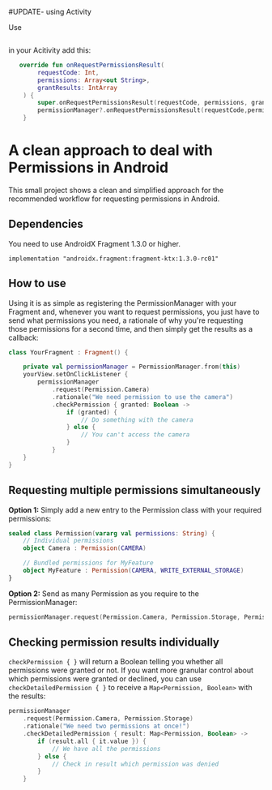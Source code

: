 #UPDATE- using Activity


Use
```PermissionManagerActivity.kt
```

in your Acitivity add this:

```kotlin
   override fun onRequestPermissionsResult(
        requestCode: Int,
        permissions: Array<out String>,
        grantResults: IntArray
    ) {
        super.onRequestPermissionsResult(requestCode, permissions, grantResults)
        permissionManager?.onRequestPermissionsResult(requestCode,permissions,grantResults)
    }
```


# A clean approach to deal with Permissions in Android

This small project shows a clean and simplified approach for the recommended workflow for requesting permissions in Android.

## Dependencies

You need to use AndroidX Fragment 1.3.0 or higher.

```
implementation "androidx.fragment:fragment-ktx:1.3.0-rc01"
```

## How to use

Using it is as simple as registering the PermissionManager with your Fragment and, whenever you want to request permissions, you just have to send what permissions you need, a rationale of why you're requesting those permissions for a second time, and then simply get the results as a callback:

```kotlin
class YourFragment : Fragment() {

    private val permissionManager = PermissionManager.from(this)
    yourView.setOnClickListener {
        permissionManager
            .request(Permission.Camera)
            .rationale("We need permission to use the camera")
            .checkPermission { granted: Boolean ->
                if (granted) {
                    // Do something with the camera
                } else {
                    // You can't access the camera
                }
            }
    }
}
```

## Requesting multiple permissions simultaneously

**Option 1:** Simply add a new entry to the Permission class with your required permissions:

```kotlin
sealed class Permission(vararg val permissions: String) {
    // Individual permissions
    object Camera : Permission(CAMERA)

    // Bundled permissions for MyFeature
    object MyFeature : Permission(CAMERA, WRITE_EXTERNAL_STORAGE)
}
```

**Option 2:** Send as many Permission as you require to the PermissionManager:

```kotlin
permissionManager.request(Permission.Camera, Permission.Storage, Permission.Location)
```

## Checking permission results individually

`checkPermission { }` will return a Boolean telling you whether all permissions were granted or not.
If you want more granular control about which permissions were granted or declined, you can use `checkDetailedPermission { }` to receive a `Map<Permission, Boolean>` with the results:

```kotlin
permissionManager
    .request(Permission.Camera, Permission.Storage)
    .rationale("We need two permissions at once!")
    .checkDetailedPermission { result: Map<Permission, Boolean> ->
        if (result.all { it.value }) {
            // We have all the permissions
        } else {
            // Check in result which permission was denied
        }
    }
```
